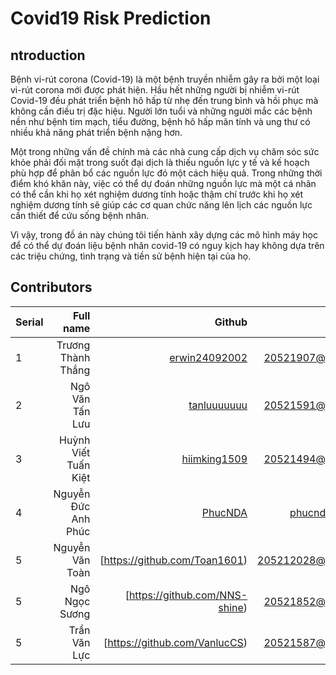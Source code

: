# Covid19 Risk Prediction
## ntroduction
Bệnh vi-rút corona (Covid-19) là một bệnh truyền nhiễm gây ra bởi một loại vi-rút corona mới được phát hiện. Hầu hết những người bị nhiễm vi-rút Covid-19 đều phát triển bệnh hô hấp từ nhẹ đến trung bình và hồi phục mà không cần điều trị đặc hiệu. Người lớn tuổi và những người mắc các bệnh nền như bệnh tim mạch, tiểu đường, bệnh hô hấp mãn tính và ung thư có nhiều khả năng phát triển bệnh nặng hơn.

Một trong những vấn đề chính mà các nhà cung cấp dịch vụ chăm sóc sức khỏe phải đối mặt trong suốt đại dịch là thiếu nguồn lực y tế và kế hoạch phù hợp để phân bổ các nguồn lực đó một cách hiệu quả. Trong những thời điểm khó khăn này, việc có thể dự đoán những nguồn lực mà một cá nhân có thể cần khi họ xét nghiệm dương tính hoặc thậm chí trước khi họ xét nghiệm dương tính sẽ giúp các cơ quan chức năng lên lịch các nguồn lực cần thiết để cứu sống bệnh nhân. 

Vì vậy, trong đồ án này chúng tôi tiến hành xây dựng các mô hình máy học để có thể dự đoán liệu bệnh nhân covid-19 có nguy kịch hay không dựa trên các triệu chứng, tình trạng và tiền sử bệnh hiện tại của họ. 

## Contributors
| Serial | Full name              | Github                                               | Email                   |
| ------ | ----------------------:|-----------------------------------------------------:|-------------------------:
| 1      | Trương Thành Thắng |[erwin24092002](https://github.com/erwin24092002)          |20521907@gm.uit.edu.vn   |
| 2      | Ngô Văn Tấn Lưu |[tanluuuuuuu](https://github.com/tanluuuuuuu)          |20521591@gm.uit.edu.vn   |
| 3      | Huỳnh Viết Tuấn Kiệt |[hiimking1509](https://github.com/HiImKing1509)          |20521494@gm.uit.edu.vn   |
| 4      | Nguyễn Đức Anh Phúc |[PhucNDA](https://github.com/PhucNDA)          |phucnda@gmail.com   |
| 5      | Nguyễn Văn Toàn |[https://github.com/Toan1601)          |205212028@gm.uit.edu.vn   |
| 5      | Ngô Ngọc Sương |[https://github.com/NNS-shine)          |20521852@gm.uit.edu.vn   |
| 5      | Trần Văn Lực |[https://github.com/VanlucCS)          |20521587@gm.uit.edu.vn   |
